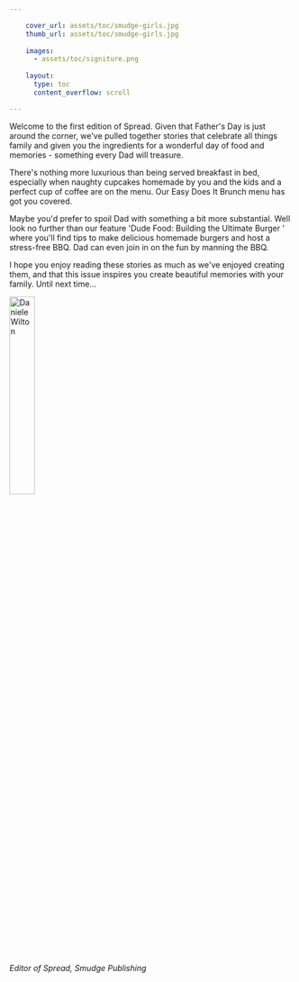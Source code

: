 ```yaml
---

    cover_url: assets/toc/smudge-girls.jpg
    thumb_url: assets/toc/smudge-girls.jpg
    
    images:
      - assets/toc/signiture.png
    
    layout:
      type: toc
      content_overflow: scroll

---
```



Welcome to the first edition of Spread.  Given that Father's Day is just around the corner, we've pulled together stories that celebrate all things family and given you the ingredients for a wonderful day of food and memories - something every Dad will treasure.

There's nothing more luxurious than being served breakfast in bed, especially when naughty cupcakes homemade by you and the kids and a perfect cup of coffee are on the menu. Our Easy Does It Brunch menu has got you covered.

Maybe you'd prefer to spoil Dad with something a bit more substantial.  Well look no further than our feature 'Dude Food: Building the Ultimate Burger ' where you'll find tips to make delicious homemade burgers and host a stress-free BBQ. Dad can even join in on the fun by manning the BBQ. 

I hope you enjoy reading these stories as much as we've enjoyed creating them, and that this issue inspires you create beautiful memories with your family.  Until next time...


<img alt="Daniele Wilton" data-media-id="images:1" width="30%">


*Editor of Spread, Smudge Publishing*

